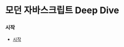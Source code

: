 # 모던 자바스크립트 Deep Dive

### 시작

 - [시작](https://github.com/houndhollis/ebook-Dive/tree/main/%E1%84%86%E1%85%A9%E1%84%83%E1%85%A5%E1%86%AB%20%E1%84%8C%E1%85%A1%E1%84%87%E1%85%A1%E1%84%89%E1%85%B3%E1%84%8F%E1%85%B3%E1%84%85%E1%85%B5%E1%86%B8%E1%84%90%E1%85%B3%20Deep%20Dive/0_%E1%84%89%E1%85%B5%E1%84%8C%E1%85%A1%E1%86%A8)
